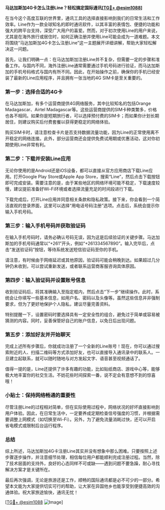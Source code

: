 **马达加斯加4G卡怎么注册Line？轻松搞定国际通讯[[TG💪+ @esim1088](https://t.me/s/esim1088)]**

在当今这个高度互联的世界里，通讯工具的选择直接影响到我们的日常生活和工作效率。Line作为一款全球知名的即时通讯软件，以其丰富的表情包、便捷的功能和强大的跨平台支持，深受广大用户的喜爱。然而，对于初次使用Line的用户来说，尤其是在海外旅行或居住时，如何正确注册并使用Line可能会成为一道难题。本文将围绕“马达加斯加4G卡怎么注册Line”这一主题展开详细讲解，帮助大家轻松解决这一问题。

首先，让我们明确一点：在马达加斯加注册Line并不复杂，但需要一定的步骤和准备工作。与国内不同，海外注册Line通常需要通过手机号码进行验证，而马达加斯加的手机号码格式与国内有所不同。因此，在开始操作之前，确保你的手机已经安装了最新的Line应用程序，并且拥有一张当地的4G SIM卡是至关重要的。

### 第一步：选择合适的4G卡

在马达加斯加，有多个运营商提供4G网络服务，其中比较知名的包括Orange Madagascar、Airtel Madagascar等。这些运营商提供的SIM卡种类繁多，价格也各不相同。如果你是短期旅行者，可以选择预付费的SIM卡；而如果你计划长期居住，则建议购买后付费套餐以获得更稳定的网络体验。

购买SIM卡时，请注意检查卡片是否支持数据流量功能，因为Line的正常使用离不开稳定的网络连接。此外，部分运营商还会提供免费试用期或优惠活动，这对你初期使用Line非常有利。

### 第二步：下载并安装Line应用

无论你使用的是Android还是iOS设备，都可以直接从官方应用商店下载Line应用。打开Google Play Store或Apple App Store，搜索“Line”，然后点击下载按钮即可完成安装。需要注意的是，由于某些地区的网络环境可能不稳定，下载速度较慢，建议提前准备好Wi-Fi环境或者选择流量充足的时间段进行下载。

下载完成后，打开Line应用并同意相关条款和隐私政策。接下来，你会看到一个简洁直观的登录界面，这里可以选择“用电话号码注册”选项。点击后，系统会提示你输入手机号码。

### 第三步：输入手机号码并获取验证码

在输入手机号码时，请务必确认号码无误，因为这是后续验证的关键步骤。马达加斯加的手机号码通常以“+261”开头，例如“+261334567890”。输入完毕后，点击“发送验证码”按钮，等待系统发送短信验证码至你的手机。

请注意，有时候由于网络延迟或其他原因，验证码可能会稍晚到达。如果超过几分钟仍未收到，可以尝试重新发送，或者联系运营商客服咨询具体原因。

### 第四步：输入验证码并设置账号信息

收到验证码后，将其准确输入至指定框内，然后点击“下一步”继续操作。此时，系统会让你填写一些基本信息，如用户名、密码以及头像等。虽然这些信息并非强制要求，但为了更好地保护个人隐私，建议尽量完善资料。

特别提醒一下，设置密码时要选择具有一定安全性的组合，避免过于简单或容易被猜测的内容。同时，妥善保管好自己的账户信息，以免日后出现问题。

### 第五步：添加好友并开始聊天

完成上述所有步骤后，你就成功注册了一个全新的Line账号！现在，你可以通过搜索附近的人、扫描二维码等方式添加好友，也可以直接导入通讯录中的联系人。一旦建立起联系，就可以随时随地与对方发起文字、语音甚至视频通话了。

值得一提的是，Line还提供了许多有趣的功能，比如贴纸商店、游戏中心等，能够极大地丰富你的社交生活。不妨花些时间探索一番，说不定会有意想不到的惊喜哦！

### 小贴士：保持网络畅通的重要性

尽管注册Line的过程相对简单，但在实际使用过程中，网络状况的好坏直接影响到用户体验。因此，在日常生活中，一定要养成定期检查信号强度的习惯，并根据需要调整上网模式（如切换至Wi-Fi）。另外，为了避免流量消耗过快，还可以开启省电模式或限制后台运行程序。

### 总结

综上所述，马达加斯加4G卡注册Line其实并没有想象中那么困难。只要按照上述步骤逐步操作，并注意细节处理，相信每位用户都能顺利完成注册过程。当然，除了技术层面的支持外，良好的心态同样不可或缺——遇到问题不要急躁，耐心寻找解决方案才是关键所在。

最后再次强调，无论是旅游还是工作，顺畅的国际通讯都是必不可少的一部分。希望本文能为大家提供切实可行的帮助，让大家在异国他乡也能享受到便捷高效的沟通体验。祝大家旅途愉快，通讯无忧！

[[TG💪+ @esim1088](https://t.me/s/esim1088) ![Image](https://i.postimg.cc/4NQfJmqS/Snipaste-2025-05-13-00-14-12.png)]